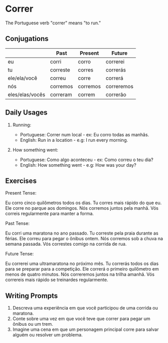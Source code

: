 # Correr

The Portuguese verb "correr" means "to run."

## Conjugations

|                 | Past     | Present  | Future     |
| --------------- | -------- | -------- | ---------- |
| eu              | corri    | corro    | correrei   |
| tu              | correste | corres   | correrás   |
| ele/ela/você    | correu   | corre    | correrá    |
| nós             | corremos | corremos | correremos |
| eles/elas/vocês | correram | correm   | correrão   |

## Daily Usages

1. Running:

   - Portuguese: Correr num local - ex: Eu corro todas as manhãs.
   - English: Run in a location - e.g: I run every morning.

1. How something went:

   - Portuguese: Como algo aconteceu - ex: Como correu o teu dia?
   - English: How something went - e.g: How was your day?

## Exercises

Present Tense:

Eu corro cinco quilômetros todos os dias.
Tu corres mais rápido do que eu.
Ele corre no parque aos domingos.
Nós corremos juntos pela manhã.
Vós correis regularmente para manter a forma.

Past Tense:

Eu corri uma maratona no ano passado.
Tu correste pela praia durante as férias.
Ele correu para pegar o ônibus ontem.
Nós corremos sob a chuva na semana passada.
Vós correstes comigo na corrida de rua.

Future Tense:

Eu correrei uma ultramaratona no próximo mês.
Tu correrás todos os dias para se preparar para a competição.
Ele correrá o primeiro quilômetro em menos de quatro minutos.
Nós correremos juntos na trilha amanhã.
Vós correreis mais rápido se treinardes regularmente.

## Writing Prompts

1. Descreva uma experiência em que você participou de uma corrida ou maratona.
2. Conte sobre uma vez em que você teve que correr para pegar um ônibus ou um trem.
3. Imagine uma cena em que um personagem principal corre para salvar alguém ou resolver um problema.
